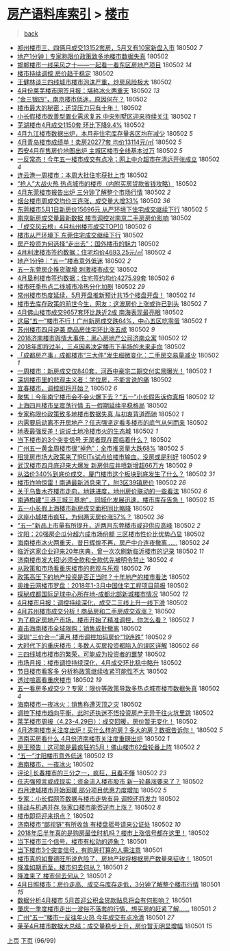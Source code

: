 [房产语料库索引](../../README.md)  > [楼市](楼市.md)
====
> [back](../README.md)

- [郑州楼市三、四俩月成交13152套房，5月又有10家新盘入市](http://jkwz.applinzi.com/ittc/7098589547422286865.html#%E9%83%91%E5%B7%9E%E6%A5%BC%E5%B8%82%E4%B8%89%E3%80%81%E5%9B%9B%E4%BF%A9%E6%9C%88%E6%88%90%E4%BA%A413152%E5%A5%97%E6%88%BF%EF%BC%8C5%E6%9C%88%E5%8F%88%E6%9C%8910%E5%AE%B6%E6%96%B0%E7%9B%98%E5%85%A5%E5%B8%82) 180502 *7* 
- [地产1分钟丨专家称限价政策致多地楼市数据失真](http://jkwz.applinzi.com/ittc/7098587893964735499.html#%E5%9C%B0%E4%BA%A71%E5%88%86%E9%92%9F%E4%B8%A8%E4%B8%93%E5%AE%B6%E7%A7%B0%E9%99%90%E4%BB%B7%E6%94%BF%E7%AD%96%E8%87%B4%E5%A4%9A%E5%9C%B0%E6%A5%BC%E5%B8%82%E6%95%B0%E6%8D%AE%E5%A4%B1%E7%9C%9F) 180502  
- [邯郸楼市一线采风之十——一起看一看东区房地产项目](http://jkwz.applinzi.com/ittc/7098584690804130826.html#%E9%82%AF%E9%83%B8%E6%A5%BC%E5%B8%82%E4%B8%80%E7%BA%BF%E9%87%87%E9%A3%8E%E4%B9%8B%E5%8D%81%E2%80%94%E2%80%94%E4%B8%80%E8%B5%B7%E7%9C%8B%E4%B8%80%E7%9C%8B%E4%B8%9C%E5%8C%BA%E6%88%BF%E5%9C%B0%E4%BA%A7%E9%A1%B9%E7%9B%AE) 180502 *14* 
- [楼市持续调控 房价趋于稳定](http://jkwz.applinzi.com/ittc/7098573986747384839.html#%E6%A5%BC%E5%B8%82%E6%8C%81%E7%BB%AD%E8%B0%83%E6%8E%A7+%E6%88%BF%E4%BB%B7%E8%B6%8B%E4%BA%8E%E7%A8%B3%E5%AE%9A) 180502  
- [王健林谈三四线城市楼市泡沫严重，炒房风险极大](http://jkwz.applinzi.com/ittc/7098572770919318545.html#%E7%8E%8B%E5%81%A5%E6%9E%97%E8%B0%88%E4%B8%89%E5%9B%9B%E7%BA%BF%E5%9F%8E%E5%B8%82%E6%A5%BC%E5%B8%82%E6%B3%A1%E6%B2%AB%E4%B8%A5%E9%87%8D%EF%BC%8C%E7%82%92%E6%88%BF%E9%A3%8E%E9%99%A9%E6%9E%81%E5%A4%A7) 180502  
- [4月份莱芜楼市网签月报：堪称冰火两重天](http://jkwz.applinzi.com/ittc/7098571871396299786.html#4%E6%9C%88%E4%BB%BD%E8%8E%B1%E8%8A%9C%E6%A5%BC%E5%B8%82%E7%BD%91%E7%AD%BE%E6%9C%88%E6%8A%A5%EF%BC%9A%E5%A0%AA%E7%A7%B0%E5%86%B0%E7%81%AB%E4%B8%A4%E9%87%8D%E5%A4%A9) 180502 *13* 
- [“金三银四”，南京楼市低迷，原因何在？](http://jkwz.applinzi.com/ittc/7098571769579570192.html#%E2%80%9C%E9%87%91%E4%B8%89%E9%93%B6%E5%9B%9B%E2%80%9D%EF%BC%8C%E5%8D%97%E4%BA%AC%E6%A5%BC%E5%B8%82%E4%BD%8E%E8%BF%B7%EF%BC%8C%E5%8E%9F%E5%9B%A0%E4%BD%95%E5%9C%A8%EF%BC%9F) 180502  
- [楼市最大的秘密：还贷压力只有十年！](http://jkwz.applinzi.com/ittc/7098571628424463376.html#%E6%A5%BC%E5%B8%82%E6%9C%80%E5%A4%A7%E7%9A%84%E7%A7%98%E5%AF%86%EF%BC%9A%E8%BF%98%E8%B4%B7%E5%8E%8B%E5%8A%9B%E5%8F%AA%E6%9C%89%E5%8D%81%E5%B9%B4%EF%BC%81) 180502  
- [小长假楼市改善型置业需求复苏 中央别墅区迎来持续关注](http://jkwz.applinzi.com/ittc/7098570203871052806.html#%E5%B0%8F%E9%95%BF%E5%81%87%E6%A5%BC%E5%B8%82%E6%94%B9%E5%96%84%E5%9E%8B%E7%BD%AE%E4%B8%9A%E9%9C%80%E6%B1%82%E5%A4%8D%E8%8B%8F+%E4%B8%AD%E5%A4%AE%E5%88%AB%E5%A2%85%E5%8C%BA%E8%BF%8E%E6%9D%A5%E6%8C%81%E7%BB%AD%E5%85%B3%E6%B3%A8) 180502 *1* 
- [芜湖楼市4月成交1150套 环比下降9.4%](http://jkwz.applinzi.com/ittc/7098569937599857670.html#%E8%8A%9C%E6%B9%96%E6%A5%BC%E5%B8%824%E6%9C%88%E6%88%90%E4%BA%A41150%E5%A5%97+%E7%8E%AF%E6%AF%94%E4%B8%8B%E9%99%8D9.4%25) 180502  
- [4月九江楼市数据出炉，本月非住宅库存量各区均在减少](http://jkwz.applinzi.com/ittc/7098567031270147082.html#4%E6%9C%88%E4%B9%9D%E6%B1%9F%E6%A5%BC%E5%B8%82%E6%95%B0%E6%8D%AE%E5%87%BA%E7%82%89%EF%BC%8C%E6%9C%AC%E6%9C%88%E9%9D%9E%E4%BD%8F%E5%AE%85%E5%BA%93%E5%AD%98%E9%87%8F%E5%90%84%E5%8C%BA%E5%9D%87%E5%9C%A8%E5%87%8F%E5%B0%91) 180502 *5* 
- [4月青岛楼市成绩单！卖房20277套 均价13114元/㎡](http://jkwz.applinzi.com/ittc/7098566063816180752.html#4%E6%9C%88%E9%9D%92%E5%B2%9B%E6%A5%BC%E5%B8%82%E6%88%90%E7%BB%A9%E5%8D%95%EF%BC%81%E5%8D%96%E6%88%BF20277%E5%A5%97+%E5%9D%87%E4%BB%B713114%E5%85%83%2F%E3%8E%A1) 180502 *5* 
- [西安4月在售房价地图出炉 主城区楼市全线基本过万](http://jkwz.applinzi.com/ittc/7098565878469886983.html#%E8%A5%BF%E5%AE%894%E6%9C%88%E5%9C%A8%E5%94%AE%E6%88%BF%E4%BB%B7%E5%9C%B0%E5%9B%BE%E5%87%BA%E7%82%89+%E4%B8%BB%E5%9F%8E%E5%8C%BA%E6%A5%BC%E5%B8%82%E5%85%A8%E7%BA%BF%E5%9F%BA%E6%9C%AC%E8%BF%87%E4%B8%87) 180502 *5* 
- [一反常态！今年五一楼市成交有点冷；网上中介超市在清远开张成立](http://jkwz.applinzi.com/ittc/7098565580552668170.html#%E4%B8%80%E5%8F%8D%E5%B8%B8%E6%80%81%EF%BC%81%E4%BB%8A%E5%B9%B4%E4%BA%94%E4%B8%80%E6%A5%BC%E5%B8%82%E6%88%90%E4%BA%A4%E6%9C%89%E7%82%B9%E5%86%B7%EF%BC%9B%E7%BD%91%E4%B8%8A%E4%B8%AD%E4%BB%8B%E8%B6%85%E5%B8%82%E5%9C%A8%E6%B8%85%E8%BF%9C%E5%BC%80%E5%BC%A0%E6%88%90%E7%AB%8B) 180502 *4* 
- [连云港一周楼市：本周大批住宅获批上市](http://jkwz.applinzi.com/ittc/7098565362776015879.html#%E8%BF%9E%E4%BA%91%E6%B8%AF%E4%B8%80%E5%91%A8%E6%A5%BC%E5%B8%82%EF%BC%9A%E6%9C%AC%E5%91%A8%E5%A4%A7%E6%89%B9%E4%BD%8F%E5%AE%85%E8%8E%B7%E6%89%B9%E4%B8%8A%E5%B8%82) 180502  
- [“抢人”大战火热 热点城市的楼市（内附买房贷款省钱攻略）](http://jkwz.applinzi.com/ittc/7098565281851114502.html#%E2%80%9C%E6%8A%A2%E4%BA%BA%E2%80%9D%E5%A4%A7%E6%88%98%E7%81%AB%E7%83%AD+%E7%83%AD%E7%82%B9%E5%9F%8E%E5%B8%82%E7%9A%84%E6%A5%BC%E5%B8%82%EF%BC%88%E5%86%85%E9%99%84%E4%B9%B0%E6%88%BF%E8%B4%B7%E6%AC%BE%E7%9C%81%E9%92%B1%E6%94%BB%E7%95%A5%EF%BC%89) 180502  
- [4月东莞楼市报告出炉 三分钟了解整个市场行情](http://jkwz.applinzi.com/ittc/7098564615460094987.html#4%E6%9C%88%E4%B8%9C%E8%8E%9E%E6%A5%BC%E5%B8%82%E6%8A%A5%E5%91%8A%E5%87%BA%E7%82%89+%E4%B8%89%E5%88%86%E9%92%9F%E4%BA%86%E8%A7%A3%E6%95%B4%E4%B8%AA%E5%B8%82%E5%9C%BA%E8%A1%8C%E6%83%85) 180502 *2* 
- [烟台楼市周成交均价三连涨，成交量大增33%](http://jkwz.applinzi.com/ittc/7098564387902325770.html#%E7%83%9F%E5%8F%B0%E6%A5%BC%E5%B8%82%E5%91%A8%E6%88%90%E4%BA%A4%E5%9D%87%E4%BB%B7%E4%B8%89%E8%BF%9E%E6%B6%A8%EF%BC%8C%E6%88%90%E4%BA%A4%E9%87%8F%E5%A4%A7%E5%A2%9E33%25) 180502 *36* 
- [东莞楼市5月1日新房价15696元 从严环境下住宅成交继续下行](http://jkwz.applinzi.com/ittc/7098563521858241547.html#%E4%B8%9C%E8%8E%9E%E6%A5%BC%E5%B8%825%E6%9C%881%E6%97%A5%E6%96%B0%E6%88%BF%E4%BB%B715696%E5%85%83+%E4%BB%8E%E4%B8%A5%E7%8E%AF%E5%A2%83%E4%B8%8B%E4%BD%8F%E5%AE%85%E6%88%90%E4%BA%A4%E7%BB%A7%E7%BB%AD%E4%B8%8B%E8%A1%8C) 180502 *5* 
- [南京新房成交量最新数据 楼市调控对南京二手房房价影响](http://jkwz.applinzi.com/ittc/7098562281594160135.html#%E5%8D%97%E4%BA%AC%E6%96%B0%E6%88%BF%E6%88%90%E4%BA%A4%E9%87%8F%E6%9C%80%E6%96%B0%E6%95%B0%E6%8D%AE+%E6%A5%BC%E5%B8%82%E8%B0%83%E6%8E%A7%E5%AF%B9%E5%8D%97%E4%BA%AC%E4%BA%8C%E6%89%8B%E6%88%BF%E6%88%BF%E4%BB%B7%E5%BD%B1%E5%93%8D) 180502  
- [「成交风云榜」4月杭州楼市成交TOP10](http://jkwz.applinzi.com/ittc/7098562129592583178.html#%E3%80%8C%E6%88%90%E4%BA%A4%E9%A3%8E%E4%BA%91%E6%A6%9C%E3%80%8D4%E6%9C%88%E6%9D%AD%E5%B7%9E%E6%A5%BC%E5%B8%82%E6%88%90%E4%BA%A4TOP10) 180502 *6* 
- [楼市从严环境下 东莞住宅成交继续下行](http://jkwz.applinzi.com/ittc/7098560561791108106.html#%E6%A5%BC%E5%B8%82%E4%BB%8E%E4%B8%A5%E7%8E%AF%E5%A2%83%E4%B8%8B+%E4%B8%9C%E8%8E%9E%E4%BD%8F%E5%AE%85%E6%88%90%E4%BA%A4%E7%BB%A7%E7%BB%AD%E4%B8%8B%E8%A1%8C) 180502  
- [房产投资为何选择“走出去”：国外楼市的魅力](http://jkwz.applinzi.com/ittc/7098560290167981062.html#%E6%88%BF%E4%BA%A7%E6%8A%95%E8%B5%84%E4%B8%BA%E4%BD%95%E9%80%89%E6%8B%A9%E2%80%9C%E8%B5%B0%E5%87%BA%E5%8E%BB%E2%80%9D%EF%BC%9A%E5%9B%BD%E5%A4%96%E6%A5%BC%E5%B8%82%E7%9A%84%E9%AD%85%E5%8A%9B) 180502  
- [4月利津楼市签约数据：住宅均价4693.25元/㎡](http://jkwz.applinzi.com/ittc/7098558397718987786.html#4%E6%9C%88%E5%88%A9%E6%B4%A5%E6%A5%BC%E5%B8%82%E7%AD%BE%E7%BA%A6%E6%95%B0%E6%8D%AE%EF%BC%9A%E4%BD%8F%E5%AE%85%E5%9D%87%E4%BB%B74693.25%E5%85%83%2F%E3%8E%A1) 180502 *4* 
- [地产1分钟｜“五一”楼市意外低迷](http://jkwz.applinzi.com/ittc/7098558391301702666.html#%E5%9C%B0%E4%BA%A71%E5%88%86%E9%92%9F%EF%BD%9C%E2%80%9C%E4%BA%94%E4%B8%80%E2%80%9D%E6%A5%BC%E5%B8%82%E6%84%8F%E5%A4%96%E4%BD%8E%E8%BF%B7) 180502 *2* 
- [五一东莞房企推货骤增 刺激楼市成交](http://jkwz.applinzi.com/ittc/7098558001571169287.html#%E4%BA%94%E4%B8%80%E4%B8%9C%E8%8E%9E%E6%88%BF%E4%BC%81%E6%8E%A8%E8%B4%A7%E9%AA%A4%E5%A2%9E+%E5%88%BA%E6%BF%80%E6%A5%BC%E5%B8%82%E6%88%90%E4%BA%A4) 180502  
- [4月垦利楼市签约数据：住宅签约均价4275.99套](http://jkwz.applinzi.com/ittc/7098557803688100880.html#4%E6%9C%88%E5%9E%A6%E5%88%A9%E6%A5%BC%E5%B8%82%E7%AD%BE%E7%BA%A6%E6%95%B0%E6%8D%AE%EF%BC%9A%E4%BD%8F%E5%AE%85%E7%AD%BE%E7%BA%A6%E5%9D%87%E4%BB%B74275.99%E5%A5%97) 180502 *6* 
- [楼市旺季热点二线城市冷热分化加剧](http://jkwz.applinzi.com/ittc/7098555826300257297.html#%E6%A5%BC%E5%B8%82%E6%97%BA%E5%AD%A3%E7%83%AD%E7%82%B9%E4%BA%8C%E7%BA%BF%E5%9F%8E%E5%B8%82%E5%86%B7%E7%83%AD%E5%88%86%E5%8C%96%E5%8A%A0%E5%89%A7) 180502 *29* 
- [常州楼市热度延续，5月开盘推新预计共15个楼盘开盘！](http://jkwz.applinzi.com/ittc/7098555608838177803.html#%E5%B8%B8%E5%B7%9E%E6%A5%BC%E5%B8%82%E7%83%AD%E5%BA%A6%E5%BB%B6%E7%BB%AD%EF%BC%8C5%E6%9C%88%E5%BC%80%E7%9B%98%E6%8E%A8%E6%96%B0%E9%A2%84%E8%AE%A1%E5%85%B115%E4%B8%AA%E6%A5%BC%E7%9B%98%E5%BC%80%E7%9B%98%EF%BC%81) 180502 *14* 
- [楼市去库存政策的前世今生，网友：这波房价上涨或许已到头](http://jkwz.applinzi.com/ittc/7098552494882030609.html#%E6%A5%BC%E5%B8%82%E5%8E%BB%E5%BA%93%E5%AD%98%E6%94%BF%E7%AD%96%E7%9A%84%E5%89%8D%E4%B8%96%E4%BB%8A%E7%94%9F%EF%BC%8C%E7%BD%91%E5%8F%8B%EF%BC%9A%E8%BF%99%E6%B3%A2%E6%88%BF%E4%BB%B7%E4%B8%8A%E6%B6%A8%E6%88%96%E8%AE%B8%E5%B7%B2%E5%88%B0%E5%A4%B4) 180502 *7* 
- [4月佛山楼市成交9657套环比跌近2成 南海表现最亮眼](http://jkwz.applinzi.com/ittc/7098539326394860555.html#4%E6%9C%88%E4%BD%9B%E5%B1%B1%E6%A5%BC%E5%B8%82%E6%88%90%E4%BA%A49657%E5%A5%97%E7%8E%AF%E6%AF%94%E8%B7%8C%E8%BF%912%E6%88%90+%E5%8D%97%E6%B5%B7%E8%A1%A8%E7%8E%B0%E6%9C%80%E4%BA%AE%E7%9C%BC) 180502  
- [这届“五一”楼市不行！广州新房成交跌64%，中心五区吃零蛋](http://jkwz.applinzi.com/ittc/7098544920329716743.html#%E8%BF%99%E5%B1%8A%E2%80%9C%E4%BA%94%E4%B8%80%E2%80%9D%E6%A5%BC%E5%B8%82%E4%B8%8D%E8%A1%8C%EF%BC%81%E5%B9%BF%E5%B7%9E%E6%96%B0%E6%88%BF%E6%88%90%E4%BA%A4%E8%B7%8C64%25%EF%BC%8C%E4%B8%AD%E5%BF%83%E4%BA%94%E5%8C%BA%E5%90%83%E9%9B%B6%E8%9B%8B) 180502 *1* 
- [苏州楼市四月逆袭 商品房住宅环比涨五成](http://jkwz.applinzi.com/ittc/7098543244214535185.html#%E8%8B%8F%E5%B7%9E%E6%A5%BC%E5%B8%82%E5%9B%9B%E6%9C%88%E9%80%86%E8%A2%AD+%E5%95%86%E5%93%81%E6%88%BF%E4%BD%8F%E5%AE%85%E7%8E%AF%E6%AF%94%E6%B6%A8%E4%BA%94%E6%88%90) 180502 *9* 
- [2018济南楼市舆情大事件：黑心房地产公司济南众寓](http://jkwz.applinzi.com/ittc/7098543092322010119.html#2018%E6%B5%8E%E5%8D%97%E6%A5%BC%E5%B8%82%E8%88%86%E6%83%85%E5%A4%A7%E4%BA%8B%E4%BB%B6%EF%BC%9A%E9%BB%91%E5%BF%83%E6%88%BF%E5%9C%B0%E4%BA%A7%E5%85%AC%E5%8F%B8%E6%B5%8E%E5%8D%97%E4%BC%97%E5%AF%93) 180502 *12* 
- [2018年即将过半，三点因素决定楼市下半场的未来走向](http://jkwz.applinzi.com/ittc/7098541431406986247.html#2018%E5%B9%B4%E5%8D%B3%E5%B0%86%E8%BF%87%E5%8D%8A%EF%BC%8C%E4%B8%89%E7%82%B9%E5%9B%A0%E7%B4%A0%E5%86%B3%E5%AE%9A%E6%A5%BC%E5%B8%82%E4%B8%8B%E5%8D%8A%E5%9C%BA%E7%9A%84%E6%9C%AA%E6%9D%A5%E8%B5%B0%E5%90%91) 180502  
- [「成都房产事」成都楼市“三大件”发生细微变化：二手房交易量减少](http://jkwz.applinzi.com/ittc/7098539170903622663.html#%E3%80%8C%E6%88%90%E9%83%BD%E6%88%BF%E4%BA%A7%E4%BA%8B%E3%80%8D%E6%88%90%E9%83%BD%E6%A5%BC%E5%B8%82%E2%80%9C%E4%B8%89%E5%A4%A7%E4%BB%B6%E2%80%9D%E5%8F%91%E7%94%9F%E7%BB%86%E5%BE%AE%E5%8F%98%E5%8C%96%EF%BC%9A%E4%BA%8C%E6%89%8B%E6%88%BF%E4%BA%A4%E6%98%93%E9%87%8F%E5%87%8F%E5%B0%91) 180502 *1* 
- [一周楼市：新房成交仅840套，河西中豪宅二期交付实景曝光！](http://jkwz.applinzi.com/ittc/7098539776741475345.html#%E4%B8%80%E5%91%A8%E6%A5%BC%E5%B8%82%EF%BC%9A%E6%96%B0%E6%88%BF%E6%88%90%E4%BA%A4%E4%BB%85840%E5%A5%97%EF%BC%8C%E6%B2%B3%E8%A5%BF%E4%B8%AD%E8%B1%AA%E5%AE%85%E4%BA%8C%E6%9C%9F%E4%BA%A4%E4%BB%98%E5%AE%9E%E6%99%AF%E6%9B%9D%E5%85%89%EF%BC%81) 180502 *1* 
- [深圳楼市里的悲观主义者：学位房，不能言说的痛](http://jkwz.applinzi.com/ittc/7098535702012888071.html#%E6%B7%B1%E5%9C%B3%E6%A5%BC%E5%B8%82%E9%87%8C%E7%9A%84%E6%82%B2%E8%A7%82%E4%B8%BB%E4%B9%89%E8%80%85%EF%BC%9A%E5%AD%A6%E4%BD%8D%E6%88%BF%EF%BC%8C%E4%B8%8D%E8%83%BD%E8%A8%80%E8%AF%B4%E7%9A%84%E7%97%9B) 180502  
- [宜春楼市，调控即将开始？](http://jkwz.applinzi.com/ittc/7098532981331461137.html#%E5%AE%9C%E6%98%A5%E6%A5%BC%E5%B8%82%EF%BC%8C%E8%B0%83%E6%8E%A7%E5%8D%B3%E5%B0%86%E5%BC%80%E5%A7%8B%EF%BC%9F) 180502 *6* 
- [聚焦｜今年南宁楼市会不会火爆下去？“五一”小长假告诉你真相](http://jkwz.applinzi.com/ittc/7098530850293679114.html#%E8%81%9A%E7%84%A6%EF%BD%9C%E4%BB%8A%E5%B9%B4%E5%8D%97%E5%AE%81%E6%A5%BC%E5%B8%82%E4%BC%9A%E4%B8%8D%E4%BC%9A%E7%81%AB%E7%88%86%E4%B8%8B%E5%8E%BB%EF%BC%9F%E2%80%9C%E4%BA%94%E4%B8%80%E2%80%9D%E5%B0%8F%E9%95%BF%E5%81%87%E5%91%8A%E8%AF%89%E4%BD%A0%E7%9C%9F%E7%9B%B8) 180502 *12* 
- [上海四月楼市呈震荡行情 五一假期延续平稳格局](http://jkwz.applinzi.com/ittc/7098530649633981450.html#%E4%B8%8A%E6%B5%B7%E5%9B%9B%E6%9C%88%E6%A5%BC%E5%B8%82%E5%91%88%E9%9C%87%E8%8D%A1%E8%A1%8C%E6%83%85+%E4%BA%94%E4%B8%80%E5%81%87%E6%9C%9F%E5%BB%B6%E7%BB%AD%E5%B9%B3%E7%A8%B3%E6%A0%BC%E5%B1%80) 180502  
- [专家称限价政策致多地楼市数据失真 与初衷背道而驰](http://jkwz.applinzi.com/ittc/7098530540355585030.html#%E4%B8%93%E5%AE%B6%E7%A7%B0%E9%99%90%E4%BB%B7%E6%94%BF%E7%AD%96%E8%87%B4%E5%A4%9A%E5%9C%B0%E6%A5%BC%E5%B8%82%E6%95%B0%E6%8D%AE%E5%A4%B1%E7%9C%9F+%E4%B8%8E%E5%88%9D%E8%A1%B7%E8%83%8C%E9%81%93%E8%80%8C%E9%A9%B0) 180502 *1* 
- [内需要启动离不开房地产？任志强坚定看多楼市的底气从何而来](http://jkwz.applinzi.com/ittc/7099629698109932555.html#%E5%86%85%E9%9C%80%E8%A6%81%E5%90%AF%E5%8A%A8%E7%A6%BB%E4%B8%8D%E5%BC%80%E6%88%BF%E5%9C%B0%E4%BA%A7%EF%BC%9F%E4%BB%BB%E5%BF%97%E5%BC%BA%E5%9D%9A%E5%AE%9A%E7%9C%8B%E5%A4%9A%E6%A5%BC%E5%B8%82%E7%9A%84%E5%BA%95%E6%B0%94%E4%BB%8E%E4%BD%95%E8%80%8C%E6%9D%A5) 180502  
- [地表最强反差！说说土地冷楼市火的生态城](http://jkwz.applinzi.com/ittc/7098526606001964042.html#%E5%9C%B0%E8%A1%A8%E6%9C%80%E5%BC%BA%E5%8F%8D%E5%B7%AE%EF%BC%81%E8%AF%B4%E8%AF%B4%E5%9C%9F%E5%9C%B0%E5%86%B7%E6%A5%BC%E5%B8%82%E7%81%AB%E7%9A%84%E7%94%9F%E6%80%81%E5%9F%8E) 180502 *1* 
- [当下楼市的3个突变信号 无房者现在面临着什么？](http://jkwz.applinzi.com/ittc/7098523865036882960.html#%E5%BD%93%E4%B8%8B%E6%A5%BC%E5%B8%82%E7%9A%843%E4%B8%AA%E7%AA%81%E5%8F%98%E4%BF%A1%E5%8F%B7+%E6%97%A0%E6%88%BF%E8%80%85%E7%8E%B0%E5%9C%A8%E9%9D%A2%E4%B8%B4%E7%9D%80%E4%BB%80%E4%B9%88%EF%BC%9F) 180502  
- [广州五一黄金周楼市很“掉色”：全市推货量大跌68%](http://jkwz.applinzi.com/ittc/7098523646299735051.html#%E5%B9%BF%E5%B7%9E%E4%BA%94%E4%B8%80%E9%BB%84%E9%87%91%E5%91%A8%E6%A5%BC%E5%B8%82%E5%BE%88%E2%80%9C%E6%8E%89%E8%89%B2%E2%80%9D%EF%BC%9A%E5%85%A8%E5%B8%82%E6%8E%A8%E8%B4%A7%E9%87%8F%E5%A4%A7%E8%B7%8C68%25) 180502 *5* 
- [租赁房市场大政策来了!REITs试点给楼市输血，没房或是利好](http://jkwz.applinzi.com/ittc/7098518600082261002.html#%E7%A7%9F%E8%B5%81%E6%88%BF%E5%B8%82%E5%9C%BA%E5%A4%A7%E6%94%BF%E7%AD%96%E6%9D%A5%E4%BA%86%21REITs%E8%AF%95%E7%82%B9%E7%BB%99%E6%A5%BC%E5%B8%82%E8%BE%93%E8%A1%80%EF%BC%8C%E6%B2%A1%E6%88%BF%E6%88%96%E6%98%AF%E5%88%A9%E5%A5%BD) 180502 *9* 
- [武汉楼市四月底迎来大爆发 新房供应井喷新增超66万方](http://jkwz.applinzi.com/ittc/7098513361350427654.html#%E6%AD%A6%E6%B1%89%E6%A5%BC%E5%B8%82%E5%9B%9B%E6%9C%88%E5%BA%95%E8%BF%8E%E6%9D%A5%E5%A4%A7%E7%88%86%E5%8F%91+%E6%96%B0%E6%88%BF%E4%BE%9B%E5%BA%94%E4%BA%95%E5%96%B7%E6%96%B0%E5%A2%9E%E8%B6%8566%E4%B8%87%E6%96%B9) 180502 *9* 
- [从溢价340%到底价成交，厦门楼市这个板块到底发生了什么？](http://jkwz.applinzi.com/ittc/7098508083498320907.html#%E4%BB%8E%E6%BA%A2%E4%BB%B7340%25%E5%88%B0%E5%BA%95%E4%BB%B7%E6%88%90%E4%BA%A4%EF%BC%8C%E5%8E%A6%E9%97%A8%E6%A5%BC%E5%B8%82%E8%BF%99%E4%B8%AA%E6%9D%BF%E5%9D%97%E5%88%B0%E5%BA%95%E5%8F%91%E7%94%9F%E4%BA%86%E4%BB%80%E4%B9%88%EF%BC%9F) 180502 *31* 
- [楼市炸响惊雷！南通最新消息来了，附3区39镇房价](http://jkwz.applinzi.com/ittc/7098506638854194192.html#%E6%A5%BC%E5%B8%82%E7%82%B8%E5%93%8D%E6%83%8A%E9%9B%B7%EF%BC%81%E5%8D%97%E9%80%9A%E6%9C%80%E6%96%B0%E6%B6%88%E6%81%AF%E6%9D%A5%E4%BA%86%EF%BC%8C%E9%99%843%E5%8C%BA39%E9%95%87%E6%88%BF%E4%BB%B7) 180502 *26* 
- [关于乌鲁木齐楼市走向，地铁进度，地州房价联动的一些看法](http://jkwz.applinzi.com/ittc/7098506523548582922.html#%E5%85%B3%E4%BA%8E%E4%B9%8C%E9%B2%81%E6%9C%A8%E9%BD%90%E6%A5%BC%E5%B8%82%E8%B5%B0%E5%90%91%EF%BC%8C%E5%9C%B0%E9%93%81%E8%BF%9B%E5%BA%A6%EF%BC%8C%E5%9C%B0%E5%B7%9E%E6%88%BF%E4%BB%B7%E8%81%94%E5%8A%A8%E7%9A%84%E4%B8%80%E4%BA%9B%E7%9C%8B%E6%B3%95) 180502 *6* 
- [南通构建“三港三城三基地”，同城化发展迅速，楼市库存告急！](http://jkwz.applinzi.com/ittc/7098501114674807814.html#%E5%8D%97%E9%80%9A%E6%9E%84%E5%BB%BA%E2%80%9C%E4%B8%89%E6%B8%AF%E4%B8%89%E5%9F%8E%E4%B8%89%E5%9F%BA%E5%9C%B0%E2%80%9D%EF%BC%8C%E5%90%8C%E5%9F%8E%E5%8C%96%E5%8F%91%E5%B1%95%E8%BF%85%E9%80%9F%EF%BC%8C%E6%A5%BC%E5%B8%82%E5%BA%93%E5%AD%98%E5%91%8A%E6%80%A5%EF%BC%81) 180502 *15* 
- [五一小长假上海楼市新房成交面积同比略降](http://jkwz.applinzi.com/ittc/7098497516792448011.html#%E4%BA%94%E4%B8%80%E5%B0%8F%E9%95%BF%E5%81%87%E4%B8%8A%E6%B5%B7%E6%A5%BC%E5%B8%82%E6%96%B0%E6%88%BF%E6%88%90%E4%BA%A4%E9%9D%A2%E7%A7%AF%E5%90%8C%E6%AF%94%E7%95%A5%E9%99%8D) 180502  
- [这座小城楼市疯狂，为何两天房价涨57%？](http://jkwz.applinzi.com/ittc/7098460576290440198.html#%E8%BF%99%E5%BA%A7%E5%B0%8F%E5%9F%8E%E6%A5%BC%E5%B8%82%E7%96%AF%E7%8B%82%EF%BC%8C%E4%B8%BA%E4%BD%95%E4%B8%A4%E5%A4%A9%E6%88%BF%E4%BB%B7%E6%B6%A857%25%EF%BC%9F) 180502 *36* 
- [“五一”新品上市量有所提升，近两月东莞楼市或迎供应高峰](http://jkwz.applinzi.com/ittc/7098495347347424272.html#%E2%80%9C%E4%BA%94%E4%B8%80%E2%80%9D%E6%96%B0%E5%93%81%E4%B8%8A%E5%B8%82%E9%87%8F%E6%9C%89%E6%89%80%E6%8F%90%E5%8D%87%EF%BC%8C%E8%BF%91%E4%B8%A4%E6%9C%88%E4%B8%9C%E8%8E%9E%E6%A5%BC%E5%B8%82%E6%88%96%E8%BF%8E%E4%BE%9B%E5%BA%94%E9%AB%98%E5%B3%B0) 180502 *2* 
- [沈阳：20强房企瓜分超六成市场份额 三区楼市性价比优势凸显](http://jkwz.applinzi.com/ittc/7098491066619790346.html#%E6%B2%88%E9%98%B3%EF%BC%9A20%E5%BC%BA%E6%88%BF%E4%BC%81%E7%93%9C%E5%88%86%E8%B6%85%E5%85%AD%E6%88%90%E5%B8%82%E5%9C%BA%E4%BB%BD%E9%A2%9D+%E4%B8%89%E5%8C%BA%E6%A5%BC%E5%B8%82%E6%80%A7%E4%BB%B7%E6%AF%94%E4%BC%98%E5%8A%BF%E5%87%B8%E6%98%BE) 180502  
- [海南楼市冰火两重天，昔日辉煌不再，房产中介连夜撤离……](http://jkwz.applinzi.com/ittc/7098486942616519691.html#%E6%B5%B7%E5%8D%97%E6%A5%BC%E5%B8%82%E5%86%B0%E7%81%AB%E4%B8%A4%E9%87%8D%E5%A4%A9%EF%BC%8C%E6%98%94%E6%97%A5%E8%BE%89%E7%85%8C%E4%B8%8D%E5%86%8D%EF%BC%8C%E6%88%BF%E4%BA%A7%E4%B8%AD%E4%BB%8B%E8%BF%9E%E5%A4%9C%E6%92%A4%E7%A6%BB%E2%80%A6%E2%80%A6) 180502 *24* 
- [临沂这家企业迎来20年庆典，曾一次次刷新临沂楼市的记录](http://jkwz.applinzi.com/ittc/7098483550133421073.html#%E4%B8%B4%E6%B2%82%E8%BF%99%E5%AE%B6%E4%BC%81%E4%B8%9A%E8%BF%8E%E6%9D%A520%E5%B9%B4%E5%BA%86%E5%85%B8%EF%BC%8C%E6%9B%BE%E4%B8%80%E6%AC%A1%E6%AC%A1%E5%88%B7%E6%96%B0%E4%B8%B4%E6%B2%82%E6%A5%BC%E5%B8%82%E7%9A%84%E8%AE%B0%E5%BD%95) 180502 *11* 
- [济南楼市发大招!必须全款和全款优先被明令禁止](http://jkwz.applinzi.com/ittc/7098482375925433351.html#%E6%B5%8E%E5%8D%97%E6%A5%BC%E5%B8%82%E5%8F%91%E5%A4%A7%E6%8B%9B%21%E5%BF%85%E9%A1%BB%E5%85%A8%E6%AC%BE%E5%92%8C%E5%85%A8%E6%AC%BE%E4%BC%98%E5%85%88%E8%A2%AB%E6%98%8E%E4%BB%A4%E7%A6%81%E6%AD%A2) 180502 *4* 
- [从政策和市场看重庆楼市的悲观与乐观](http://jkwz.applinzi.com/ittc/7098480025173230599.html#%E4%BB%8E%E6%94%BF%E7%AD%96%E5%92%8C%E5%B8%82%E5%9C%BA%E7%9C%8B%E9%87%8D%E5%BA%86%E6%A5%BC%E5%B8%82%E7%9A%84%E6%82%B2%E8%A7%82%E4%B8%8E%E4%B9%90%E8%A7%82) 180502 *76* 
- [政策高压下的地产投资是否正当时？十年地产的楼市看法](http://jkwz.applinzi.com/ittc/7098475711709053959.html#%E6%94%BF%E7%AD%96%E9%AB%98%E5%8E%8B%E4%B8%8B%E7%9A%84%E5%9C%B0%E4%BA%A7%E6%8A%95%E8%B5%84%E6%98%AF%E5%90%A6%E6%AD%A3%E5%BD%93%E6%97%B6%EF%BC%9F%E5%8D%81%E5%B9%B4%E5%9C%B0%E4%BA%A7%E7%9A%84%E6%A5%BC%E5%B8%82%E7%9C%8B%E6%B3%95) 180502  
- [奥维云网楼市罗盘：2018年1-3月中国住宅工程项目简报](http://jkwz.applinzi.com/ittc/7098472238716290065.html#%E5%A5%A5%E7%BB%B4%E4%BA%91%E7%BD%91%E6%A5%BC%E5%B8%82%E7%BD%97%E7%9B%98%EF%BC%9A2018%E5%B9%B41-3%E6%9C%88%E4%B8%AD%E5%9B%BD%E4%BD%8F%E5%AE%85%E5%B7%A5%E7%A8%8B%E9%A1%B9%E7%9B%AE%E7%AE%80%E6%8A%A5) 180502  
- [探秘成都国际足球中心所在地-成都北部新城楼市情况](http://jkwz.applinzi.com/ittc/7098470997873394704.html#%E6%8E%A2%E7%A7%98%E6%88%90%E9%83%BD%E5%9B%BD%E9%99%85%E8%B6%B3%E7%90%83%E4%B8%AD%E5%BF%83%E6%89%80%E5%9C%A8%E5%9C%B0-%E6%88%90%E9%83%BD%E5%8C%97%E9%83%A8%E6%96%B0%E5%9F%8E%E6%A5%BC%E5%B8%82%E6%83%85%E5%86%B5) 180502 *12* 
- [4月楼市月报：调控持续深化，成交二三线上升一线下滑](http://jkwz.applinzi.com/ittc/7098470363619132432.html#4%E6%9C%88%E6%A5%BC%E5%B8%82%E6%9C%88%E6%8A%A5%EF%BC%9A%E8%B0%83%E6%8E%A7%E6%8C%81%E7%BB%AD%E6%B7%B1%E5%8C%96%EF%BC%8C%E6%88%90%E4%BA%A4%E4%BA%8C%E4%B8%89%E7%BA%BF%E4%B8%8A%E5%8D%87%E4%B8%80%E7%BA%BF%E4%B8%8B%E6%BB%91) 180502  
- [4月苏州楼市成交分析！商品房和二手房成交双涨？](http://jkwz.applinzi.com/ittc/7098468601948537867.html#4%E6%9C%88%E8%8B%8F%E5%B7%9E%E6%A5%BC%E5%B8%82%E6%88%90%E4%BA%A4%E5%88%86%E6%9E%90%EF%BC%81%E5%95%86%E5%93%81%E6%88%BF%E5%92%8C%E4%BA%8C%E6%89%8B%E6%88%BF%E6%88%90%E4%BA%A4%E5%8F%8C%E6%B6%A8%EF%BC%9F) 180502  
- [为了稳定房地产市场，楼市开始了精准调控，你怎么看？](http://jkwz.applinzi.com/ittc/7098465018943374342.html#%E4%B8%BA%E4%BA%86%E7%A8%B3%E5%AE%9A%E6%88%BF%E5%9C%B0%E4%BA%A7%E5%B8%82%E5%9C%BA%EF%BC%8C%E6%A5%BC%E5%B8%82%E5%BC%80%E5%A7%8B%E4%BA%86%E7%B2%BE%E5%87%86%E8%B0%83%E6%8E%A7%EF%BC%8C%E4%BD%A0%E6%80%8E%E4%B9%88%E7%9C%8B%EF%BC%9F) 180502 *1* 
- [直击海南楼市全域限购：销售成批撤离](http://jkwz.applinzi.com/ittc/7098463421823714320.html#%E7%9B%B4%E5%87%BB%E6%B5%B7%E5%8D%97%E6%A5%BC%E5%B8%82%E5%85%A8%E5%9F%9F%E9%99%90%E8%B4%AD%EF%BC%9A%E9%94%80%E5%94%AE%E6%88%90%E6%89%B9%E6%92%A4%E7%A6%BB) 180502  
- [深圳“三价合一”满月  楼市调控加码房价“19连跌”](http://jkwz.applinzi.com/ittc/7098461324197757962.html#%E6%B7%B1%E5%9C%B3%E2%80%9C%E4%B8%89%E4%BB%B7%E5%90%88%E4%B8%80%E2%80%9D%E6%BB%A1%E6%9C%88++%E6%A5%BC%E5%B8%82%E8%B0%83%E6%8E%A7%E5%8A%A0%E7%A0%81%E6%88%BF%E4%BB%B7%E2%80%9C19%E8%BF%9E%E8%B7%8C%E2%80%9D) 180502 *9* 
- [大时代下的重庆楼市：多数人买房投资都陷入的误区详解](http://jkwz.applinzi.com/ittc/7098459334306694150.html#%E5%A4%A7%E6%97%B6%E4%BB%A3%E4%B8%8B%E7%9A%84%E9%87%8D%E5%BA%86%E6%A5%BC%E5%B8%82%EF%BC%9A%E5%A4%9A%E6%95%B0%E4%BA%BA%E4%B9%B0%E6%88%BF%E6%8A%95%E8%B5%84%E9%83%BD%E9%99%B7%E5%85%A5%E7%9A%84%E8%AF%AF%E5%8C%BA%E8%AF%A6%E8%A7%A3) 180502 *66* 
- [三四线城市楼市的繁荣，可能成为投资者的噩梦](http://jkwz.applinzi.com/ittc/7098456298209412103.html#%E4%B8%89%E5%9B%9B%E7%BA%BF%E5%9F%8E%E5%B8%82%E6%A5%BC%E5%B8%82%E7%9A%84%E7%B9%81%E8%8D%A3%EF%BC%8C%E5%8F%AF%E8%83%BD%E6%88%90%E4%B8%BA%E6%8A%95%E8%B5%84%E8%80%85%E7%9A%84%E5%99%A9%E6%A2%A6) 180502  
- [市场月报：楼市调控持续深化，4月成交环比稳中略升](http://jkwz.applinzi.com/ittc/7098453196932645894.html#%E5%B8%82%E5%9C%BA%E6%9C%88%E6%8A%A5%EF%BC%9A%E6%A5%BC%E5%B8%82%E8%B0%83%E6%8E%A7%E6%8C%81%E7%BB%AD%E6%B7%B1%E5%8C%96%EF%BC%8C4%E6%9C%88%E6%88%90%E4%BA%A4%E7%8E%AF%E6%AF%94%E7%A8%B3%E4%B8%AD%E7%95%A5%E5%8D%87) 180502  
- [节日楼市看客多 分析称政策继续收紧可能性不大](http://jkwz.applinzi.com/ittc/7098452741842273296.html#%E8%8A%82%E6%97%A5%E6%A5%BC%E5%B8%82%E7%9C%8B%E5%AE%A2%E5%A4%9A+%E5%88%86%E6%9E%90%E7%A7%B0%E6%94%BF%E7%AD%96%E7%BB%A7%E7%BB%AD%E6%94%B6%E7%B4%A7%E5%8F%AF%E8%83%BD%E6%80%A7%E4%B8%8D%E5%A4%A7) 180502  
- [透过喧嚣看重庆楼市](http://jkwz.applinzi.com/ittc/7098450929940694022.html#%E9%80%8F%E8%BF%87%E5%96%A7%E5%9A%A3%E7%9C%8B%E9%87%8D%E5%BA%86%E6%A5%BC%E5%B8%82) 180502 *19* 
- [五一看房多成交少？专家：限价等政策导致多热点城市楼市数据失真](http://jkwz.applinzi.com/ittc/7098450318969013258.html#%E4%BA%94%E4%B8%80%E7%9C%8B%E6%88%BF%E5%A4%9A%E6%88%90%E4%BA%A4%E5%B0%91%EF%BC%9F%E4%B8%93%E5%AE%B6%EF%BC%9A%E9%99%90%E4%BB%B7%E7%AD%89%E6%94%BF%E7%AD%96%E5%AF%BC%E8%87%B4%E5%A4%9A%E7%83%AD%E7%82%B9%E5%9F%8E%E5%B8%82%E6%A5%BC%E5%B8%82%E6%95%B0%E6%8D%AE%E5%A4%B1%E7%9C%9F) 180502 *4* 
- [海南楼市一夜冰火：销售称遭灭顶之灾](http://jkwz.applinzi.com/ittc/7098447282645238790.html#%E6%B5%B7%E5%8D%97%E6%A5%BC%E5%B8%82%E4%B8%80%E5%A4%9C%E5%86%B0%E7%81%AB%EF%BC%9A%E9%94%80%E5%94%AE%E7%A7%B0%E9%81%AD%E7%81%AD%E9%A1%B6%E4%B9%8B%E7%81%BE) 180502  
- [调控下楼市趋向平衡，此时还执迷不悟投资房产无异于往火坑里跳](http://jkwz.applinzi.com/ittc/7097874970787185671.html#%E8%B0%83%E6%8E%A7%E4%B8%8B%E6%A5%BC%E5%B8%82%E8%B6%8B%E5%90%91%E5%B9%B3%E8%A1%A1%EF%BC%8C%E6%AD%A4%E6%97%B6%E8%BF%98%E6%89%A7%E8%BF%B7%E4%B8%8D%E6%82%9F%E6%8A%95%E8%B5%84%E6%88%BF%E4%BA%A7%E6%97%A0%E5%BC%82%E4%BA%8E%E5%BE%80%E7%81%AB%E5%9D%91%E9%87%8C%E8%B7%B3) 180502  
- [莱芜楼市周报（4.23-4.29日）：成交回暖，房价暂无变化！](http://jkwz.applinzi.com/ittc/7098445856535741451.html#%E8%8E%B1%E8%8A%9C%E6%A5%BC%E5%B8%82%E5%91%A8%E6%8A%A5%EF%BC%884.23-4.29%E6%97%A5%EF%BC%89%EF%BC%9A%E6%88%90%E4%BA%A4%E5%9B%9E%E6%9A%96%EF%BC%8C%E6%88%BF%E4%BB%B7%E6%9A%82%E6%97%A0%E5%8F%98%E5%8C%96%EF%BC%81) 180502  
- [4月济南楼市关注度出炉！买什么样的房？多大的房？数据告诉你！](http://jkwz.applinzi.com/ittc/7098444218597114890.html#4%E6%9C%88%E6%B5%8E%E5%8D%97%E6%A5%BC%E5%B8%82%E5%85%B3%E6%B3%A8%E5%BA%A6%E5%87%BA%E7%82%89%EF%BC%81%E4%B9%B0%E4%BB%80%E4%B9%88%E6%A0%B7%E7%9A%84%E6%88%BF%EF%BC%9F%E5%A4%9A%E5%A4%A7%E7%9A%84%E6%88%BF%EF%BC%9F%E6%95%B0%E6%8D%AE%E5%91%8A%E8%AF%89%E4%BD%A0%EF%BC%81) 180502 *5* 
- [济南买房看什么 4月份济南楼市关注度重磅出炉](http://jkwz.applinzi.com/ittc/7098444218601309201.html#%E6%B5%8E%E5%8D%97%E4%B9%B0%E6%88%BF%E7%9C%8B%E4%BB%80%E4%B9%88+4%E6%9C%88%E4%BB%BD%E6%B5%8E%E5%8D%97%E6%A5%BC%E5%B8%82%E5%85%B3%E6%B3%A8%E5%BA%A6%E9%87%8D%E7%A3%85%E5%87%BA%E7%82%89) 180502 *1* 
- [房王预告｜这可能是最疯狂的5月！佛山楼市62盘轮番上阵](http://jkwz.applinzi.com/ittc/7098444041698149392.html#%E6%88%BF%E7%8E%8B%E9%A2%84%E5%91%8A%EF%BD%9C%E8%BF%99%E5%8F%AF%E8%83%BD%E6%98%AF%E6%9C%80%E7%96%AF%E7%8B%82%E7%9A%845%E6%9C%88%EF%BC%81%E4%BD%9B%E5%B1%B1%E6%A5%BC%E5%B8%8262%E7%9B%98%E8%BD%AE%E7%95%AA%E4%B8%8A%E9%98%B5) 180502 *2* 
- [“五一”沈阳楼市意外低迷](http://jkwz.applinzi.com/ittc/7098440555833066513.html#%E2%80%9C%E4%BA%94%E4%B8%80%E2%80%9D%E6%B2%88%E9%98%B3%E6%A5%BC%E5%B8%82%E6%84%8F%E5%A4%96%E4%BD%8E%E8%BF%B7) 180502 *13* 
- [海南楼市，一夜冰火](http://jkwz.applinzi.com/ittc/7098439103995708422.html#%E6%B5%B7%E5%8D%97%E6%A5%BC%E5%B8%82%EF%BC%8C%E4%B8%80%E5%A4%9C%E5%86%B0%E7%81%AB) 180502  
- [评论│长春楼市的三分之一，疯狂，且看不懂](http://jkwz.applinzi.com/ittc/7098437451934860299.html#%E8%AF%84%E8%AE%BA%E2%94%82%E9%95%BF%E6%98%A5%E6%A5%BC%E5%B8%82%E7%9A%84%E4%B8%89%E5%88%86%E4%B9%8B%E4%B8%80%EF%BC%8C%E7%96%AF%E7%8B%82%EF%BC%8C%E4%B8%94%E7%9C%8B%E4%B8%8D%E6%87%82) 180502 *23* 
- [任志强预言或成现实：资金流入楼市股市 新一轮暴涨要来了？](http://jkwz.applinzi.com/ittc/7098434091479467019.html#%E4%BB%BB%E5%BF%97%E5%BC%BA%E9%A2%84%E8%A8%80%E6%88%96%E6%88%90%E7%8E%B0%E5%AE%9E%EF%BC%9A%E8%B5%84%E9%87%91%E6%B5%81%E5%85%A5%E6%A5%BC%E5%B8%82%E8%82%A1%E5%B8%82+%E6%96%B0%E4%B8%80%E8%BD%AE%E6%9A%B4%E6%B6%A8%E8%A6%81%E6%9D%A5%E4%BA%86%EF%BC%9F) 180502  
- [四月津城楼市开始回暖 部分项目优惠力度增加](http://jkwz.applinzi.com/ittc/7098434086005900299.html#%E5%9B%9B%E6%9C%88%E6%B4%A5%E5%9F%8E%E6%A5%BC%E5%B8%82%E5%BC%80%E5%A7%8B%E5%9B%9E%E6%9A%96+%E9%83%A8%E5%88%86%E9%A1%B9%E7%9B%AE%E4%BC%98%E6%83%A0%E5%8A%9B%E5%BA%A6%E5%A2%9E%E5%8A%A0) 180502 *5* 
- [专家：小长假网签数据与楼市走势有异 调控还将发力](http://jkwz.applinzi.com/ittc/7098430885055693834.html#%E4%B8%93%E5%AE%B6%EF%BC%9A%E5%B0%8F%E9%95%BF%E5%81%87%E7%BD%91%E7%AD%BE%E6%95%B0%E6%8D%AE%E4%B8%8E%E6%A5%BC%E5%B8%82%E8%B5%B0%E5%8A%BF%E6%9C%89%E5%BC%82+%E8%B0%83%E6%8E%A7%E8%BF%98%E5%B0%86%E5%8F%91%E5%8A%9B) 180502  
- [挑战与机遇并存 张家口楼市能否逆市上涨？](http://jkwz.applinzi.com/ittc/7098422942595810320.html#%E6%8C%91%E6%88%98%E4%B8%8E%E6%9C%BA%E9%81%87%E5%B9%B6%E5%AD%98+%E5%BC%A0%E5%AE%B6%E5%8F%A3%E6%A5%BC%E5%B8%82%E8%83%BD%E5%90%A6%E9%80%86%E5%B8%82%E4%B8%8A%E6%B6%A8%EF%BC%9F) 180502 *8* 
- [楼市即将迎来拐点？](http://jkwz.applinzi.com/ittc/7098412114635129872.html#%E6%A5%BC%E5%B8%82%E5%8D%B3%E5%B0%86%E8%BF%8E%E6%9D%A5%E6%8B%90%E7%82%B9%EF%BC%9F) 180502  
- [济南楼市“鄙视链”有所收敛 有楼盘摇号请来公证处](http://jkwz.applinzi.com/ittc/7098406981096440843.html#%E6%B5%8E%E5%8D%97%E6%A5%BC%E5%B8%82%E2%80%9C%E9%84%99%E8%A7%86%E9%93%BE%E2%80%9D%E6%9C%89%E6%89%80%E6%94%B6%E6%95%9B+%E6%9C%89%E6%A5%BC%E7%9B%98%E6%91%87%E5%8F%B7%E8%AF%B7%E6%9D%A5%E5%85%AC%E8%AF%81%E5%A4%84) 180502 *10* 
- [2018年后半年真的是购房最佳时机吗？楼市上涨信号都在这里！](http://jkwz.applinzi.com/ittc/7098299452727231494.html#2018%E5%B9%B4%E5%90%8E%E5%8D%8A%E5%B9%B4%E7%9C%9F%E7%9A%84%E6%98%AF%E8%B4%AD%E6%88%BF%E6%9C%80%E4%BD%B3%E6%97%B6%E6%9C%BA%E5%90%97%EF%BC%9F%E6%A5%BC%E5%B8%82%E4%B8%8A%E6%B6%A8%E4%BF%A1%E5%8F%B7%E9%83%BD%E5%9C%A8%E8%BF%99%E9%87%8C%EF%BC%81) 180502  
- [当下楼市三个信号，楼市有松动的迹象？](http://jkwz.applinzi.com/ittc/7098473204828079111.html#%E5%BD%93%E4%B8%8B%E6%A5%BC%E5%B8%82%E4%B8%89%E4%B8%AA%E4%BF%A1%E5%8F%B7%EF%BC%8C%E6%A5%BC%E5%B8%82%E6%9C%89%E6%9D%BE%E5%8A%A8%E7%9A%84%E8%BF%B9%E8%B1%A1%EF%BC%9F) 180501  
- [当下楼市3个突变信号，有购房打算的人需注意](http://jkwz.applinzi.com/ittc/7098270149788566545.html#%E5%BD%93%E4%B8%8B%E6%A5%BC%E5%B8%823%E4%B8%AA%E7%AA%81%E5%8F%98%E4%BF%A1%E5%8F%B7%EF%BC%8C%E6%9C%89%E8%B4%AD%E6%88%BF%E6%89%93%E7%AE%97%E7%9A%84%E4%BA%BA%E9%9C%80%E6%B3%A8%E6%84%8F) 180501  
- [楼市真的如曹德旺所说危险了，房地产税将根据房产数量来征收！](http://jkwz.applinzi.com/ittc/7098269713484481543.html#%E6%A5%BC%E5%B8%82%E7%9C%9F%E7%9A%84%E5%A6%82%E6%9B%B9%E5%BE%B7%E6%97%BA%E6%89%80%E8%AF%B4%E5%8D%B1%E9%99%A9%E4%BA%86%EF%BC%8C%E6%88%BF%E5%9C%B0%E4%BA%A7%E7%A8%8E%E5%B0%86%E6%A0%B9%E6%8D%AE%E6%88%BF%E4%BA%A7%E6%95%B0%E9%87%8F%E6%9D%A5%E5%BE%81%E6%94%B6%EF%BC%81) 180501  
- [降准如期而至，楼市何去何从？](http://jkwz.applinzi.com/ittc/7098260762697139216.html#%E9%99%8D%E5%87%86%E5%A6%82%E6%9C%9F%E8%80%8C%E8%87%B3%EF%BC%8C%E6%A5%BC%E5%B8%82%E4%BD%95%E5%8E%BB%E4%BD%95%E4%BB%8E%EF%BC%9F) 180501 *2* 
- [降准来了 楼市何去何从？](http://jkwz.applinzi.com/ittc/7098533944524014598.html#%E9%99%8D%E5%87%86%E6%9D%A5%E4%BA%86+%E6%A5%BC%E5%B8%82%E4%BD%95%E5%8E%BB%E4%BD%95%E4%BB%8E%EF%BC%9F) 180501 *2* 
- [4月日照楼市：房价走高、成交与库存走低，3分钟了解整个楼市行情](http://jkwz.applinzi.com/ittc/7098213871687042058.html#4%E6%9C%88%E6%97%A5%E7%85%A7%E6%A5%BC%E5%B8%82%EF%BC%9A%E6%88%BF%E4%BB%B7%E8%B5%B0%E9%AB%98%E3%80%81%E6%88%90%E4%BA%A4%E4%B8%8E%E5%BA%93%E5%AD%98%E8%B5%B0%E4%BD%8E%EF%BC%8C3%E5%88%86%E9%92%9F%E4%BA%86%E8%A7%A3%E6%95%B4%E4%B8%AA%E6%A5%BC%E5%B8%82%E8%A1%8C%E6%83%85) 180501 *15* 
- [数据分析4月楼市 5月首迎公积金贷款贴息将会有何影响？](http://jkwz.applinzi.com/ittc/7098203751351583755.html#%E6%95%B0%E6%8D%AE%E5%88%86%E6%9E%904%E6%9C%88%E6%A5%BC%E5%B8%82+5%E6%9C%88%E9%A6%96%E8%BF%8E%E5%85%AC%E7%A7%AF%E9%87%91%E8%B4%B7%E6%AC%BE%E8%B4%B4%E6%81%AF%E5%B0%86%E4%BC%9A%E6%9C%89%E4%BD%95%E5%BD%B1%E5%93%8D%EF%BC%9F) 180501  
- [肇庆一季度楼市走出一波俗不落套的行情，想买房的赶紧了解……](http://jkwz.applinzi.com/ittc/7098196042451518475.html#%E8%82%87%E5%BA%86%E4%B8%80%E5%AD%A3%E5%BA%A6%E6%A5%BC%E5%B8%82%E8%B5%B0%E5%87%BA%E4%B8%80%E6%B3%A2%E4%BF%97%E4%B8%8D%E8%90%BD%E5%A5%97%E7%9A%84%E8%A1%8C%E6%83%85%EF%BC%8C%E6%83%B3%E4%B9%B0%E6%88%BF%E7%9A%84%E8%B5%B6%E7%B4%A7%E4%BA%86%E8%A7%A3%E2%80%A6%E2%80%A6) 180501 *2* 
- [广州“五一”楼市一反往年火热 今年成交有点冷清](http://jkwz.applinzi.com/ittc/7098183524794500103.html#%E5%B9%BF%E5%B7%9E%E2%80%9C%E4%BA%94%E4%B8%80%E2%80%9D%E6%A5%BC%E5%B8%82%E4%B8%80%E5%8F%8D%E5%BE%80%E5%B9%B4%E7%81%AB%E7%83%AD+%E4%BB%8A%E5%B9%B4%E6%88%90%E4%BA%A4%E6%9C%89%E7%82%B9%E5%86%B7%E6%B8%85) 180501 *27* 
- [莱芜4月楼市数据大总结：成交量稳步上升，房价暂无明显增幅](http://jkwz.applinzi.com/ittc/7098178558474322954.html#%E8%8E%B1%E8%8A%9C4%E6%9C%88%E6%A5%BC%E5%B8%82%E6%95%B0%E6%8D%AE%E5%A4%A7%E6%80%BB%E7%BB%93%EF%BC%9A%E6%88%90%E4%BA%A4%E9%87%8F%E7%A8%B3%E6%AD%A5%E4%B8%8A%E5%8D%87%EF%BC%8C%E6%88%BF%E4%BB%B7%E6%9A%82%E6%97%A0%E6%98%8E%E6%98%BE%E5%A2%9E%E5%B9%85) 180501 *15* 


 [上页](楼市97.md) [下页](楼市95.md)          (96/99)